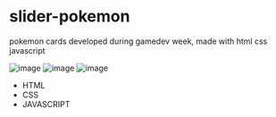 # slider-pokemon

pokemon cards developed during gamedev week, made with html css javascript

![image](https://user-images.githubusercontent.com/82843173/182192867-c80ee4d9-e228-4951-b11c-2ca233d4d41d.png)
![image](https://user-images.githubusercontent.com/82843173/182193013-ddf266b8-4590-40f8-b55a-ecac66a5a370.png)
![image](https://user-images.githubusercontent.com/82843173/182193108-a6ea7c3f-eb09-4b25-a7b8-63c8bc2148a2.png)

- HTML
- CSS
- JAVASCRIPT
